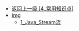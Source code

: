 - [返回上一级 [4_常用知识点]](后端/JavaNote/4_常用知识点/)
- [img](后端/JavaNote/4_常用知识点/img/)
  - [1_Java_Stream流](后端/JavaNote/4_常用知识点/img/1_Java_Stream流/)
